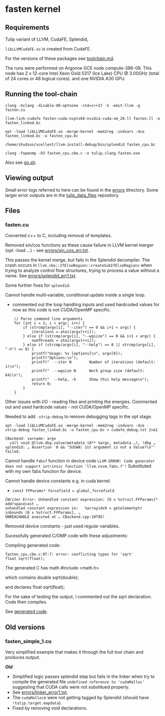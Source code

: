 # fasten kernel

## Requirements

Tulip variant of LLVM, CudaFE, Splendid, 

`libLLVMCudaFE.so` is created from CudaFE.

For the versions of these packages see [toolchain.md](toolchain.md).

The runs were performed on Argonne GCE node compute-386-08. This node has 2 x 12-core Intel Xeon Gold 5317 (Ice Lake) CPU @ 3.00GHz (total of 24 cores or 48 logical cores). and one NVIDIA A30 GPU.

## Running the tool-chain

```
clang -Xclang -disable-O0-optnone -std=c++17 -S -emit-llvm -g fasten.cu

llvm-link-cudafe fasten-cuda-nvptx64-nvidia-cuda-sm_20.ll fasten.ll -o fasten_linked.bc

opt -load libLLVMCudaFE.so -merge-kernel -mem2reg -indvars -dce fasten_linked.bc -o fasten_cpu.bc

/home/shudson/xcellent/llvm-install-debug/bin/splendid fasten_cpu.bc

clang -fopenmp -O3 fasten_cpu.cbe.c -o tulip.clang.fasten.exe

```

Also see [go.sh](go.sh).

## Viewing output

Small error logs referred to here can be found in the [errors](errors/) directory. Some larger error outputs are in the [tulip_data_files](https://github.com/shuds13/tulip_data_files) repository.

## Files

### fasten.cu

Converted c++ to C, including removal of templates.

Removed sin/cos functions as these cause failure in LLVM kernel merger (opt -load ...) - see [errors/sin_cos_err.txt](errors/sin_cos_err.txt).

This passes the kernel merge, but fails in the Splendid decompiler. The crash occurs in `llvm_cbe::IfElseRegion::createSubIfElseRegions` when trying to analyze control flow structures, trying to process a value without a name. See [errors/splendid_err1.txt](errors/splendid_err1.txt).

Some further fixes for `splendid`:

Cannot handle multi‐variable, conditional update inside a single loop.
- commented out the loop handling inputs and used hardcoded values for now as this code is not CUDA/OpenMP specific.

```
    // Parse command line arguments
    for (int i = 1; i < argc; i++) {
        if (strcmp(argv[i], "--iter") == 0 && i+1 < argc) {
            iterations = atoi(argv[++i]);
        } else if (strcmp(argv[i], "--wgsize") == 0 && i+1 < argc) {
            numThreads = atoi(argv[++i]);
        } else if (strcmp(argv[i], "--help") == 0 || strcmp(argv[i], "-h") == 0) {
            printf("Usage: %s [options]\n", argv[0]);
            printf("Options:\n");
            printf("  --iter N        Number of iterations (default: 1)\n");
            printf("  --wgsize N      Work group size (default: 64)\n");
            printf("  --help, -h      Show this help message\n");
            return 0;
        }
    }
```

Other issues with I/O - reading files and printing the energies.
Commented out and used hardcode values - not CUDA/OpenMP specific.

Needed to add  `-strip-debug` to remove debugging tags in the opt stage.

`opt -load libLLVMCudaFE.so -merge-kernel -mem2reg -indvars -dce -strip-debug fasten_linked.bc -o fasten_cpu.bc > cudafe_debug.txt 2>&1`

```
CBackend: varname: argv
  call void @llvm.dbg.value(metadata i8** %argv, metadata …), !dbg …
splendid: … Assertion `0 && "SUSAN: 1st argument is not a Value?\n"' failed.
```
Cannot handle `fabsf` function  in device code
  `LLVM ERROR: Code generator does not support intrinsic function 'llvm.nvvm.fabs.f'!`
Substituted with my own fabs function for device.

Cannot handle device constants 
e.g. in cuda kernel.
 - `const FFParams* forcefield = global_forcefield`

```
CWriter Error: Unhandled constant expression: [0 x %struct.FFParams]* addrspacecast …  
unhandled constant expression in:   %arrayidx9 = getelementptr inbounds [0 x %struct.FFParams], …  
UNREACHABLE executed at … CBackend.cpp:10795!
```
Removed device constants - just used regular variables.

Sucessfully generated C/OMP code with these adjustments:

Compiling generated code:

```
fasten_cpu.cbe.c:97:7: error: conflicting types for 'sqrt'
float sqrt(float);
```

The generated C has math
#include <math.h>

which contains 
double sqrt(double);

and declares
float sqrt(float);

For the sake of testing the output, I commented out the sqrt declaration. Code then compiles.

See [generated code](generated_c_omp/fasten_cpu.cbe_with_sqrt_removed.c).

## Old versions




### fasten_simple_1.cu

Very simplified example that makes it through the full tool chain and produces output.

***Old***: 
 - Simplified logic passes splendid step but fails in the linker when try to compile the generated file `undefined reference to 'cudaMalloc'` suggesting that CUDA calls were not substitued properly.
  - See [errors/linker_error1.txt](errors/linker_error1.txt).
  - The `cudaMalloc`s were not getting tagged by Splendid (should have `!tulip.target.mapdata`).
 - Fixed by removing void declarations.




